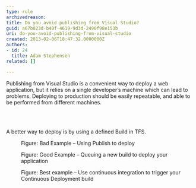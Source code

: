 ```yaml
---
type: rule
archivedreason: 
title: Do you avoid publishing from Visual Studio?
guid: a67b023d-b40f-4619-9d3d-2490f98e153b
uri: do-you-avoid-publishing-from-visual-studio
created: 2013-02-06T18:47:32.0000000Z
authors:
- id: 24
  title: Adam Stephensen
related: []

---
```



<p>Publishing from Visual Studio is a convenient way to deploy a web application, but it relies on a single developer’s machine which can lead to problems. Deploying to production should be easily repeatable, and able to be performed from different machines.</p>
<br><excerpt class='endintro'></excerpt><br>
<p>A better way to deploy is by using a defined Build in TFS.</p><dl class="badImage"><dt>
      <img src="/PublishingImages/test-publish.jpg" alt="" />
   </dt><dd>Figure&#58; Bad Example – Using Publish to deploy </dd></dl><dl class="goodImage"><dt>
      <img src="/PublishingImages/queuing-new-build.jpg" alt="" />
   </dt><dd>Figure&#58; Good Example – Queuing a new build to deploy your application</dd></dl><dl class="goodImage"><dt>
      <img src="/PublishingImages/continuous-integration.jpg" alt="" />
   </dt><dd>Figure&#58; Best example – Use continuous integration to trigger your Continuous Deployment build</dd></dl>


